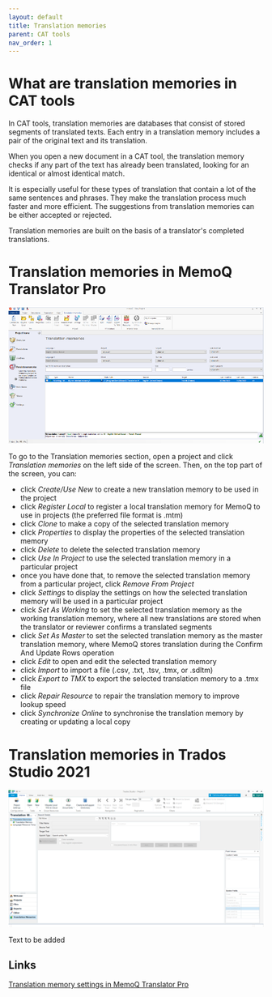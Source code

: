 ```yaml
---
layout: default
title: Translation memories
parent: CAT tools
nav_order: 1
---
```


# **What are translation memories in CAT tools**

In CAT tools, translation memories are databases that consist of stored segments of translated texts. Each entry in a translation memory includes a pair of the original text and its translation.

When you open a new document in a CAT tool, the translation memory checks if any part of the text has already been translated, looking for an identical or almost identical match.

It is especially useful for these types of translation that contain a lot of the same sentences and phrases. They make the translation process much faster and more efficient. The suggestions from translation memories can be either accepted or rejected.

Translation memories are built on the basis of a translator's completed translations.

# **Translation memories in MemoQ Translator Pro**

![](../../assets/images/Picture28.png)

To go to the Translation memories section, open a project and click *Translation memories* on the left side of the screen. Then, on the top part of the screen, you can:

- click *Create/Use New* to create a new translation memory to be used in the project 
- click *Register Local* to register a local translation memory for MemoQ to use in projects (the preferred file format is .mtm)
- click *Clone* to make a copy of the selected translation memory
- click *Properties* to display the properties of the selected translation memory
- click *Delete* to delete the selected translation memory
- click *Use In Project* to use the selected translation memory in a particular project
- once you have done that, to remove the selected translation memory from a particular project, click *Remove From Project*
- click *Settings* to display the settings on how the selected translation memory will be used in a particular project
- click *Set As Working* to set the selected translation memory as the working translation memory, where all new translations are stored when the translator or reviewer confirms a translated segments
- click *Set As Master* to set the selected translation memory as the master translation memory, where MemoQ stores translation during the Confirm And Update Rows operation
- click *Edit* to open and edit the selected translation memory
- click *Import* to import a file (.csv, .txt, .tsv, .tmx, or .sdltm)
- click *Export to TMX* to export the selected translation memory to a .tmx file
- click *Repair Resource* to repair the translation memory to improve lookup speed
- click *Synchronize Online* to synchronise the translation memory by creating or updating a local copy


# **Translation memories in Trados Studio 2021**

![](../../assets/images/Picture23.png)

Text to be added

## **Links**

[Translation memory settings in MemoQ Translator Pro](https://docs.memoq.com/current/en/Things/things-tm-settings.html)
